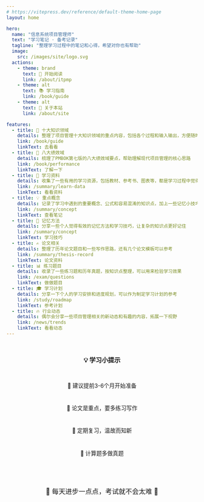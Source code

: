 ```yaml
---
# https://vitepress.dev/reference/default-theme-home-page
layout: home

hero:
  name: "信息系统项目管理师"
  text: "学习笔记 · 备考记录"
  tagline: "整理学习过程中的笔记和心得，希望对你也有帮助"
  image: 
    src: /images/site/logo.svg
  actions:
    - theme: brand
      text: 🎯 开始阅读
      link: /about/itpmp
    - theme: alt
      text: 📚 学习指南
      link: /book/guide
    - theme: alt
      text: 🌈 关于本站
      link: /about/site

features:
  - title: 🎯 十大知识领域
    details: 整理了项目管理十大知识领域的重点内容，包括各个过程和输入输出，方便随时查阅
    link: /book/guide
    linkText: 去看看
  - title: 🚀 八大绩效域
    details: 梳理了PMBOK第七版的八大绩效域要点，帮助理解现代项目管理的核心思路
    link: /book/performance
    linkText: 了解一下
  - title: 📖 学习资料
    details: 收集了一些有用的学习资源，包括教材、参考书、图表等，都是学习过程中觉得不错的
    link: /summary/learn-data
    linkText: 看看资料
  - title: 💡 重点概念
    details: 记录了学习中遇到的重要概念、公式和容易混淆的知识点，加上一些记忆小技巧
    link: /summary/concept
    linkText: 查看笔记
  - title: 🧠 记忆方法
    details: 分享一些个人觉得有效的记忆方法和学习技巧，让复杂的知识点更好记住
    link: /summary/concept
    linkText: 学习技巧
  - title: ✍️ 论文相关
    details: 整理了历年论文题目和一些写作思路，还有几个论文模板可以参考
    link: /summary/thesis-record
    linkText: 论文资料
  - title: 📊 练习题目
    details: 收录了一些练习题和历年真题，按知识点整理，可以用来检验学习效果
    link: /exam/questions
    linkText: 做做题目
  - title: 🎓 学习计划
    details: 分享一下个人的学习安排和进度规划，可以作为制定学习计划的参考
    link: /study/roadmap
    linkText: 参考计划
  - title: 🔥 行业动态
    details: 偶尔会分享一些项目管理相关的新动态和有趣的内容，拓展一下视野
    link: /news/trends
    linkText: 看看动态
---
```


<!-- 简单的学习提示 -->
<div class="study-tips">
  <h3>💡 学习小提示</h3>
  <div class="tips-list">
    <div class="tip-item">📅 建议提前3-6个月开始准备</div>
    <div class="tip-item">📝 论文是重点，要多练习写作</div>
    <div class="tip-item">🔄 定期复习，温故而知新</div>
    <div class="tip-item">👥 计算题多做真题</div>
  </div>
</div>

<!-- 简单的鼓励语 -->
<div class="encouragement">
  <p>🌟 每天进步一点点，考试就不会太难 🌟</p>
</div>

<script setup lang="ts">
  import { onMounted } from 'vue'
  import confetti from 'canvas-confetti'
  onMounted(() => {
    setTimeout(() => {
      confetti({
        particleCount: 100,
        spread: 170,
        origin: { y: 0.6 },
      })
    }, 200)
  })
</script>

<style scoped>

/* 学习提示样式 */
.study-tips {
  max-width: 600px;
  margin: 3rem auto;
  padding: 0 1rem;
  text-align: center;
}

.study-tips h3 {
  color: var(--vp-c-text-1);
  margin-bottom: 2rem;
}

.tips-list {
  display: grid;
  grid-template-columns: repeat(auto-fit, minmax(250px, 1fr));
  gap: 0.8rem;
}

.tip-item {
  background: var(--vp-c-bg-soft);
  padding: 0.8rem;
  border-radius: 10px;
  font-size: 0.9rem;
  color: var(--vp-c-text-2);
}

/* 鼓励语样式 */
.encouragement {
  text-align: center;
  margin: 2rem 0 0;
  padding: 1rem;
}

.encouragement p {
  font-size: 1.1rem;
  color: var(--vp-c-brand-1);
  margin: 0;
  font-weight: 500;
}

/* 响应式 */
@media (max-width: 768px) {
  .simple-stats {
    gap: 1rem;
  }
  
  .stat-box {
    min-width: 80px;
    padding: 0.8rem;
  }
  
  .stat-box .number {
    font-size: 1.5rem;
  }
  
  .tips-list {
    grid-template-columns: 1fr;
  }
}
</style>
